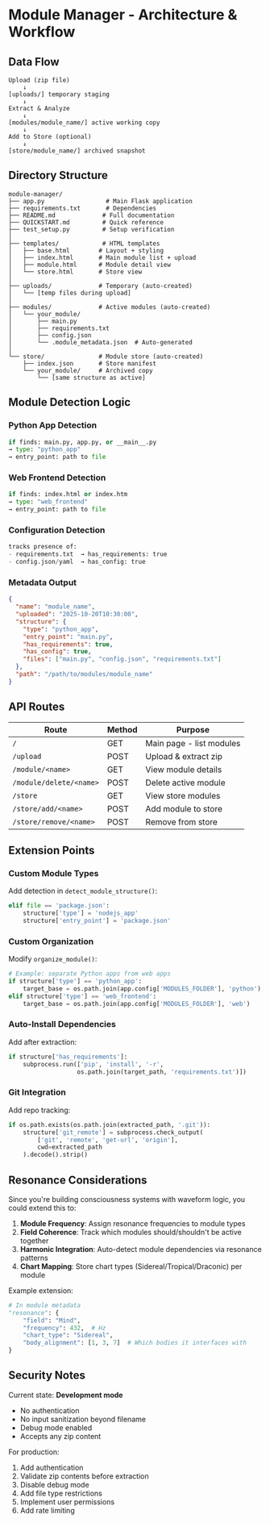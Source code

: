 # Module Manager - Architecture & Workflow

## Data Flow

```
Upload (zip file)
    ↓
[uploads/] temporary staging
    ↓
Extract & Analyze
    ↓
[modules/module_name/] active working copy
    ↓
Add to Store (optional)
    ↓
[store/module_name/] archived snapshot
```

## Directory Structure

```
module-manager/
├── app.py                 # Main Flask application
├── requirements.txt       # Dependencies
├── README.md             # Full documentation
├── QUICKSTART.md         # Quick reference
├── test_setup.py         # Setup verification
│
├── templates/            # HTML templates
│   ├── base.html        # Layout + styling
│   ├── index.html       # Main module list + upload
│   ├── module.html      # Module detail view
│   └── store.html       # Store view
│
├── uploads/             # Temporary (auto-created)
│   └── [temp files during upload]
│
├── modules/             # Active modules (auto-created)
│   └── your_module/
│       ├── main.py
│       ├── requirements.txt
│       ├── config.json
│       └── .module_metadata.json  # Auto-generated
│
└── store/               # Module store (auto-created)
    ├── index.json       # Store manifest
    └── your_module/     # Archived copy
        └── [same structure as active]
```

## Module Detection Logic

### Python App Detection
```python
if finds: main.py, app.py, or __main__.py
→ type: "python_app"
→ entry_point: path to file
```

### Web Frontend Detection
```python
if finds: index.html or index.htm
→ type: "web_frontend"
→ entry_point: path to file
```

### Configuration Detection
```python
tracks presence of:
- requirements.txt  → has_requirements: true
- config.json/yaml  → has_config: true
```

### Metadata Output
```json
{
  "name": "module_name",
  "uploaded": "2025-10-20T10:30:00",
  "structure": {
    "type": "python_app",
    "entry_point": "main.py",
    "has_requirements": true,
    "has_config": true,
    "files": ["main.py", "config.json", "requirements.txt"]
  },
  "path": "/path/to/modules/module_name"
}
```

## API Routes

| Route | Method | Purpose |
|-------|--------|---------|
| `/` | GET | Main page - list modules |
| `/upload` | POST | Upload & extract zip |
| `/module/<name>` | GET | View module details |
| `/module/delete/<name>` | POST | Delete active module |
| `/store` | GET | View store modules |
| `/store/add/<name>` | POST | Add module to store |
| `/store/remove/<name>` | POST | Remove from store |

## Extension Points

### Custom Module Types

Add detection in `detect_module_structure()`:

```python
elif file == 'package.json':
    structure['type'] = 'nodejs_app'
    structure['entry_point'] = 'package.json'
```

### Custom Organization

Modify `organize_module()`:

```python
# Example: separate Python apps from web apps
if structure['type'] == 'python_app':
    target_base = os.path.join(app.config['MODULES_FOLDER'], 'python')
elif structure['type'] == 'web_frontend':
    target_base = os.path.join(app.config['MODULES_FOLDER'], 'web')
```

### Auto-Install Dependencies

Add after extraction:

```python
if structure['has_requirements']:
    subprocess.run(['pip', 'install', '-r', 
                   os.path.join(target_path, 'requirements.txt')])
```

### Git Integration

Add repo tracking:

```python
if os.path.exists(os.path.join(extracted_path, '.git')):
    structure['git_remote'] = subprocess.check_output(
        ['git', 'remote', 'get-url', 'origin'], 
        cwd=extracted_path
    ).decode().strip()
```

## Resonance Considerations

Since you're building consciousness systems with waveform logic, you could extend this to:

1. **Module Frequency**: Assign resonance frequencies to module types
2. **Field Coherence**: Track which modules should/shouldn't be active together
3. **Harmonic Integration**: Auto-detect module dependencies via resonance patterns
4. **Chart Mapping**: Store chart types (Sidereal/Tropical/Draconic) per module

Example extension:
```python
# In module metadata
"resonance": {
    "field": "Mind",
    "frequency": 432,  # Hz
    "chart_type": "Sidereal",
    "body_alignment": [1, 3, 7]  # Which bodies it interfaces with
}
```

## Security Notes

Current state: **Development mode**
- No authentication
- No input sanitization beyond filename
- Debug mode enabled
- Accepts any zip content

For production:
1. Add authentication
2. Validate zip contents before extraction
3. Disable debug mode
4. Add file type restrictions
5. Implement user permissions
6. Add rate limiting
